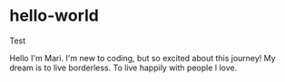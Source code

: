 # hello-world
Test

Hello I'm Mari. I'm new to coding, but so excited about this journey!
My dream is to live borderless. To live happily with people I love. 


